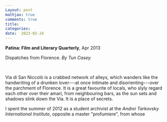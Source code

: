```yaml
---
Layout: post
mathjax: true
comments: true
title: 
categories:
date:  2023-02-24
---
```


<b>Patina: Film and Literary Quarterly</b>, Apr 2013

Dispatches from Florence. <i>By Tun Casey.</i>

<br>

Via di San Niccolò is a crabbed network of alleys, which wanders like the handwriting of a
drunken lover---at once
intimate and disorienting---over the parchment of Florence. It is a great favourite
of locals, who slyly regard each other over their amari, from
neighbouring bars, as the sun sets and shadows slink down the Via. It is a place
of secrets.

I spent the summer of 2012 as a student archivist at the <i>Andrei
Tarkovsky International Institute</i>, opposite a master "profumiere",
from whose 

<!--https://www.theflorentine.net/2017/09/08/andrei-tarkovsky-famous-expats/-->
